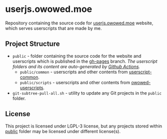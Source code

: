 
# userjs.owowed.moe

Repository containing the source code for [userjs.owowed.moe](https://userjs.owowed.moe/) website, which serves userscripts that are made by me.

## Project Structure

- `public` - folder containing the source code for the website and userscripts which is published in the [gh-pages](https://github.com/owowed/userjs.owowed.moe/tree/gh-pages) branch. *The userscript folders and its content are auto-generated by [Github Actions](https://github.com/owowed/userjs.owowed.moe/actions).*
    - `public/common` - userscripts and other contents from [userscript-common](https://github.com/owowed/userscript-common).
    - `public/scripts` - userscripts and other contents from [owowed-userscripts](https://github.com/owowed/owowed-userscripts).
- `git-subtree-pull-all.sh` - utility to update any Git projects in the `public` folder.

## License

This project is licensed under LGPL-3 license, but any projects stored within [public](public/) folder may be licensed under different license(s).